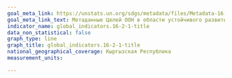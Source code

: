 ```yaml
---
goal_meta_link: https://unstats.un.org/sdgs/metadata/files/Metadata-16-02-01.pdf
goal_meta_link_text: Метаданные Целей ООН в области устойчивого развития (PDF, 222 КБ)
indicator_name: global_indicators.16-2-1-title
data_non_statistical: false
graph_type: line
graph_title: global_indicators.16-2-1-title
national_geographical_coverage: Кыргызская Республика
measurement_units: 

---
```

